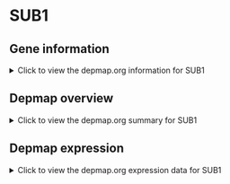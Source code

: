 <h1>SUB1</h1>

<h2>Gene information</h2>
<details>
  <summary>Click to view the depmap.org information for SUB1</summary>
  <iframe src="https://depmap.org/portal/gene/SUB1?tab=about" style="border:none;width:100%;height:800px"></iframe>
</details>

<h2>Depmap overview</h2>
<details>
  <summary>Click to view the depmap.org summary for SUB1</summary>
  <iframe src="https://depmap.org/portal/gene/SUB1?tab=overview" style="border:none;width:100%;height:800px"></iframe>
</details>

<h2>Depmap expression</h2>
<details>
  <summary>Click to view the depmap.org expression data for SUB1</summary>
  <iframe src="https://depmap.org/portal/gene/SUB1?tab=characterization" style="border:none;width:100%;height:800px"></iframe>
</details>


<!--
<h2>Reactome Pathway diagram</h2>
<details>
  <summary>Click to view Reactome pathway for SUB1</summary>
  PNAME
</details>
-->


